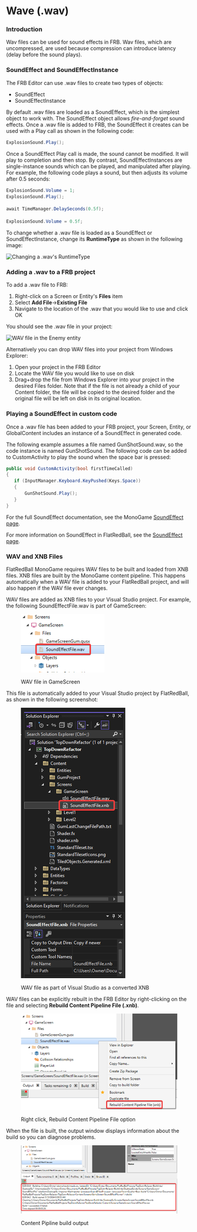 # Wave (.wav)

### Introduction

Wav files can be used for sound effects in FRB. Wav files, which are uncompressed, are used because compression can introduce latency (delay before the sound plays).

### SoundEffect and SoundEffectInstance

The FRB Editor can use .wav files to create two types of objects:

* SoundEffect
* SoundEffectInstance

By default .wav files are loaded as a SoundEffect, which is the simplest object to work with. The SoundEffect object allows _fire-and-forget_ sound effects. Once a .wav file is added to FRB, the SoundEffect it creates can be used with a Play call as shown in the following code:

```csharp
ExplosionSound.Play();
```

Once a SoundEffect Play call is made, the sound cannot be modified. It will play to completion and then stop. By contrast, SoundEffectInstances are single-instance sounds which can be played, and manipulated after playing. For example, the following code plays a sound, but then adjusts its volume after 0.5 seconds:

```csharp
ExplosionSound.Volume = 1;
ExplosionSound.Play();

await TimeManager.DelaySeconds(0.5f);

ExplosionSound.Volume = 0.5f;
```

To change whether a .wav file is loaded as a SoundEffect or SoundEffectInstance, change its **RuntimeType** as shown in the following image:

![Changing a .wav's RuntimeType](../../.gitbook/assets/20\_22\_24\_42.png)

### Adding a .wav to a FRB project

To add a .wav file to FRB:

1. Right-click on a Screen or Entity's **Files** item
2. Select **Add File**->**Existing File**
3. Navigate to the location of the .wav that you would like to use and click OK

You should see the .wav file in your project:

![WAV file in the Enemy entity](../../.gitbook/assets/20\_22\_27\_04.png)

Alternatively you can drop WAV files into your project from Windows Explorer:

1. Open your project in the FRB Editor
2. Locate the WAV file you would like to use on disk
3. Drag+drop the file from Windows Explorer into your project in the desired Files folder. Note that if the file is not already a child of your Content folder, the file will be copied to the desired folder and the original file will be left on disk in its original location.

### Playing a SoundEffect in custom code

Once a .wav file has been added to your FRB project, your Screen, Entity, or GlobalContent includes an instance of a SoundEffect in generated code.&#x20;

The following example assumes a file named GunShotSound.wav, so the code instance is named GunShotSound. The following code can be added to CustomActivity to play the sound when the space bar is pressed:

```csharp
public void CustomActivity(bool firstTimeCalled)
{
   if (InputManager.Keyboard.KeyPushed(Keys.Space))
   {
       GunShotSound.Play();
   }
}
```

For the full SoundEffect documentation, see the MonoGame [SoundEffect page](https://monogame.net/api/Microsoft.Xna.Framework.Audio.SoundEffect.html).

For more information on SoundEffect in FlatRedBall, see the [SoundEffect page](../../api/microsoft-xna-framework/audio/soundeffect.md).

### WAV and XNB Files

FlatRedBall MonoGame requires WAV files to be built and loaded from XNB files. XNB files are built by the MonoGame content pipeline. This happens automatically when a WAV file is added to your FlatRedBall project, and will also happen if the WAV file ever changes.

WAV files are added as XNB files to your Visual Studio project. For example, the following SoundEffectFile.wav is part of GameScreen:

<figure><img src="../../.gitbook/assets/image (119).png" alt=""><figcaption><p>WAV file in GameScreen</p></figcaption></figure>

This file is automatically added to your Visual Studio project by FlatRedBall, as shown in the following screenshot:

<figure><img src="../../.gitbook/assets/image (120).png" alt=""><figcaption><p>WAV file as part of Visual Studio as a converted XNB</p></figcaption></figure>

WAV files can be explicitly rebuilt in the FRB Editor by right-clicking on the file and selecting **Rebuild Content Pipeline File (.xnb)**.

<figure><img src="../../.gitbook/assets/image (121).png" alt=""><figcaption><p>Right click, Rebuild Content Pipeline File option</p></figcaption></figure>

When the file is built, the output window displays information about the build so you can diagnose problems.

<figure><img src="../../.gitbook/assets/image (122).png" alt=""><figcaption><p>Content Pipline build output</p></figcaption></figure>
